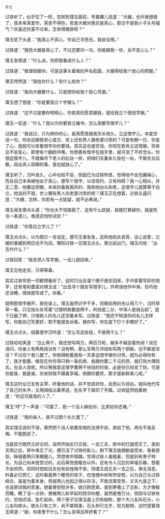     五七 

   过铁听了，似乎怔了一旺，忽转到璞玉面前，弯着腰儿说道：“大嫂，也许我想错了，我本来真爱你，真舍不得你，若是大嫂对我实是真心，那岂不是我小子头号福气？欢喜还欢喜不过来，怎舍得推辞呀？”

   璞玉低下头道：“我真心不真心，你自己寻思去，我说没用。”

   过铁道：“我信大嫂是真心了。不过还要问一句，你能跟我一世，永不变心么？”

   璞玉发恨道：“什么话，你把我看成什么人？”

   过铁道：“我很信服你，可是这事关着我的声名脸面，大嫂得给我个放心的把握。”

   璞玉愕然道：“我给你什么？有什么给你？”

   过铁道：“我向大嫂要什么，只是想你给我个放心凭据。”

   璞玉想了想道：“你是要我立个字据么？”

   过铁道：“这不过是要你明明心，你若真的愿意跟我，就给我立个借钱字据。”

   璞玉一怔道：“什么？我以为你要我立婚书，怎么倒要写借字儿？”

   过铁道：“我说过，只为明你的心，是真愿意跟我天长地久。立这借字儿，本是空话一句，你永远跟我安心度日，世上还有男人跟老婆讨债的？可是有朝一日，你变了心，我就可以拿着借字向你要钱。其实这也是空话，你现在若肯立这借据，将来总不会变心，即使有个翻脸拌嘴，你想着有借字在我手里，就可消了不好念头。你想这借字儿，不就像月下老人的红丝一样，把咱们夫妻永久拴在一处，不致先合后散，闹出丢人现眼的事，我也就放心了。”

   璞玉听了，沉吟良久，心中也知不妥，但因已为过铁所惑，觉得他不会包藏祸心，而且自己本来嫁他出于真心，便写个借字，以坚信约，又有何碍？我一心相从，并无二意，他要这把握，本来防备我离异的，我和他白头到老，这借字儿就算等于白立，他说的不错，世上哪有男人向老婆讨债的呢？璞玉正在想着，过铁又逼问道：“大嫂，怎样，你若有一点犹疑，就不必再说。”

   璞玉闻言便点头道：“你也太不信服我了，这有什么犹疑，我既打算嫁你，就是死活一条道儿，难道还怕你试验？”

   过铁道：“你答应立字儿了？”

   璞玉点点头，以为既已一言说定，便可无事急急，且和他趁此良宵，谈心说爱，立据的事缓到明日也不为迟。哪知过铁一见璞玉点头，便立起出门，璞玉问他：“出去作什么？”

   过铁回答：“我去烦人写字据，一会儿就回来。”

   璞玉见他走去，只得等着。

   其实过铁早把一切都预备好了，这时只出去溜个圈子便走回来，手中拿着写好的借字，还有笔和墨盒对璞玉说：“出去寻个朋友写借字儿，外带请他作中保，恰巧他还没睡，很快就写成了。你看。”

   就把那借字展开，放在桌上。璞玉虽然识字不多，但眼前用的也认得几个，当时草草一看，只见抬头处写着“过银桥款数是两千，利钱是二分，中保人是胡云起”。底下已画了押，只借款人的名儿还空着未写。过铁道：“我还不知道你的名儿怎样写，你能自己写更好，若不能就告诉我，替你写，你在底下打个手模好了。”

   璞玉点点头，指着借字沉吟道：“怎么写这些钱，不是两千么？”

   过铁哈哈笑道：“岂止两千，我还想写两万，两百万呢，越多不越显着热闹？现在请问，你身上有两角钱没有？没有啊，那么写两万洋钱和写两个铜板，岂不都是空话？不过应个景儿罢了。你倒得盼着我有一天拿这借字跟你讨债，因为必得你有了，我才能要。像现在你穷得只剩一条炕席，我跟你要二千元的债，就打到大理院去，也没人信呢。所以等我拿这借字要两千块钱的时候，必是你已经发了财。可是你是谁，我是谁，你发财我不跟着享福，倒跟你要债，那才是新鲜事儿呢。”

   璞玉这时业已无有主宰，听着他的话，并不觉其奸险，反而以为坦白。就叫他代写了自己的名字，又用拇指沾着黑迹，在名字下面印了手膜。过铁猛然抱着她道：“你这可是我的人了。”

   璞玉“哼”了一声道：“可罢了，我一个活人嫁给你，比卖给你还难。”

   过铁道：“我的亲人，我不过图个长久罢了。”

   其实璞玉说的不错，果然把个活人依着变相的法律手续，卖给了他，再也不易反悔，不能脱逃了。

   当是双方既然立好合同，自然开始实行交易，一会工夫，房中的灯就熄灭了。直到天明之后，房中再见了光，便已没了过铁的影儿。剩下璞玉独拥敝衾而坐，昏昏恹恹，眯缝着两只黑眼圈儿，冥想夜中情趣。觉得过铁人虽粗豪，但是别有男子特长，为自己向未尝受过的，此后再饱食暖衣以外，还有令人沉恋的幸福乐趣，想着不由欣然。但同时想起旧夫也有些惶愧不安。但璞玉自丈夫一去之后，渺无消息，料着必已死亡，这时看着两个睡觉的孩子，在惶愧中却有所安慰，以为自己与过铁结合，虽是为着本身，但是两儿也因之得以存活，不致流离受苦，丈夫九泉之下，也该原谅我的苦衷。想着便安慰许多。她只顾思索，直到茅檐上了日影，方才倦极而睡。睡了没一点钟，便被两儿和早起的院邻吵醒，虽然疲倦万分，但因与过铁有约，恐怕迟误，急忙起床。两个孩子见璞玉面上仍有脂粉，那个大儿名叫石头，小儿名叫铁头，铁头只有三岁，尚不甚晓事，石头却已五岁，较为聪明，这时望着璞玉笑道：“娘，你夜里干什么？怎么变得这样好看了？”

